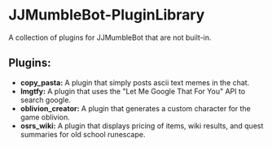 # JJMumbleBot-PluginLibrary
A collection of plugins for JJMumbleBot that are not built-in.


## Plugins:
- <b>copy_pasta:</b> A plugin that simply posts ascii text memes in the chat.
- <b>lmgtfy:</b> A plugin that uses the "Let Me Google That For You" API to search google.
- <b>oblivion_creator:</b> A plugin that generates a custom character for the game oblivion.
- <b>osrs_wiki:</b> A plugin that displays pricing of items, wiki results, and quest summaries for old school runescape.
